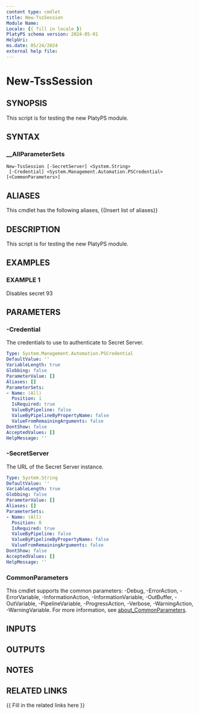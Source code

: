 ```yaml
---
content type: cmdlet
title: New-TssSession
Module Name: 
Locale: {{ fill in locale }}
PlatyPS schema version: 2024-05-01
HelpUri: 
ms.date: 05/24/2024
external help file: 
---
```


# New-TssSession

## SYNOPSIS

This script is for testing the new PlatyPS module.

## SYNTAX

### __AllParameterSets

```
New-TssSession [-SecretServer] <System.String>
 [-Credential] <System.Management.Automation.PSCredential> [<CommonParameters>]
```

## ALIASES

This cmdlet has the following aliases,
  {{Insert list of aliases}}

## DESCRIPTION

This script is for testing the new PlatyPS module.


## EXAMPLES

### EXAMPLE 1

Disables secret 93






## PARAMETERS

### -Credential

The credentials to use to authenticate to Secret Server.

```yaml
Type: System.Management.Automation.PSCredential
DefaultValue: ''
VariableLength: true
Globbing: false
ParameterValue: []
Aliases: []
ParameterSets:
- Name: (All)
  Position: 1
  IsRequired: true
  ValueByPipeline: false
  ValueByPipelineByPropertyName: false
  ValueFromRemainingArguments: false
DontShow: false
AcceptedValues: []
HelpMessage: ''
```

### -SecretServer

The URL of the Secret Server instance.

```yaml
Type: System.String
DefaultValue: ''
VariableLength: true
Globbing: false
ParameterValue: []
Aliases: []
ParameterSets:
- Name: (All)
  Position: 0
  IsRequired: true
  ValueByPipeline: false
  ValueByPipelineByPropertyName: false
  ValueFromRemainingArguments: false
DontShow: false
AcceptedValues: []
HelpMessage: ''
```

### CommonParameters

This cmdlet supports the common parameters: -Debug, -ErrorAction, -ErrorVariable,
-InformationAction, -InformationVariable, -OutBuffer, -OutVariable, -PipelineVariable,
-ProgressAction, -Verbose, -WarningAction, -WarningVariable.
For more information, see
[about_CommonParameters](https://go.microsoft.com/fwlink/?LinkID=113216).

## INPUTS

## OUTPUTS

## NOTES

## RELATED LINKS

{{ Fill in the related links here }}

